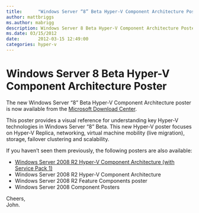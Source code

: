 ```yaml
---
title:      "Windows Server “8” Beta Hyper-V Component Architecture Poster"
author: mattbriggs
ms.author: mabrigg
description: Windows Server 8 Beta Hyper-V Component Architecture Poster
ms.date: 03/15/2012
date:       2012-03-15 12:49:00
categories: hyper-v
---
```

# Windows Server 8 Beta Hyper-V Component Architecture Poster

The new Windows Server “8” Beta Hyper-V Component Architecture poster is now available from the [Microsoft Download Center](https://www.microsoft.com/download/en/details.aspx?id=29189).



This poster provides a visual reference for understanding key Hyper-V technologies in Windows Server “8” Beta. This new Hyper-V poster focuses on Hyper-V Replica, networking, virtual machine mobility (live migration), storage, failover clustering and scalability.

If you haven’t seen them previously, the following posters are also available:

  * [Windows Server 2008 R2 Hyper-V Component Architecture (with Service Pack 1)](https://www.microsoft.com/download/en/details.aspx?id=2688)
  * Windows Server 2008 R2 Hyper-V Component Architecture
  * Windows Server 2008 R2 Feature Components poster
  * Windows Server 2008 Component Posters

Cheers,  
John.
